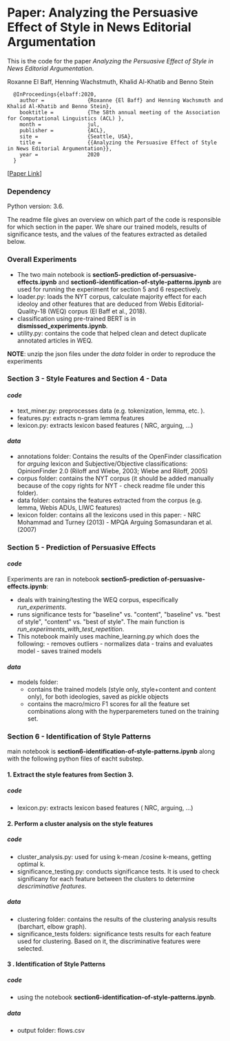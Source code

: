 # Paper: Analyzing the Persuasive Effect of Style in News Editorial Argumentation

This is the code for the paper *Analyzing the Persuasive Effect of Style in News Editorial Argumentation*.

Roxanne El Baff, Henning Wachstmuth, Khalid Al-Khatib and Benno Stein


      @InProceedings{elbaff:2020,
        author =              {Roxanne {El Baff} and Henning Wachsmuth and Khalid Al-Khatib and Benno Stein},
        booktitle =           {The 58th annual meeting of the Association for Computational Linguistics (ACL) },
        month =               jul,
        publisher =           {ACL},
        site =                {Seattle, USA},
        title =               {{Analyzing the Persuasive Effect of Style in News Editorial Argumentation}},
        year =                2020
      }
    
[[Paper Link](https://www.aclweb.org/anthology/2020.acl-main.287/)] 


### Dependency
Python version: 3.6.

The readme file gives an overview on which part of the code is responsible for which section in the paper. We share our trained models, results of significance tests, and the values of the features extracted as detailed below.


### Overall Experiments

  - The two main notebook is **section5-prediction of-persuasive-effects.ipynb** and **section6-identification-of-style-patterns.ipynb** are used for running the experiment for section 5 and 6 respectively. 
  - loader.py: loads the NYT corpus, calculate majority effect for each ideoloy and other features that are deduced from Webis Editorial-Quality-18 (WEQ) corpus (El Baff et al.,
  2018). 
  - classification using pre-trained BERT is in **dismissed_experiments.ipynb**.
  - utility.py: contains the code that helped clean and detect duplicate annotated articles in WEQ.

  **NOTE**: unzip the json files under the *data* folder in order to reproduce the experiments


### Section 3 - Style Features and Section 4 - Data

#### *code*
   - text_miner.py: preprocesses data (e.g. tokenization, lemma, etc. ).
   - features.py: extracts n-gram lemma features
   - lexicon.py: extracts lexicon based features ( NRC, arguing, ...)
   
#### *data*
  - annotations folder: Contains the results of the OpenFinder classification for *arguing* lexicon and Subjective/Objective classifications: OpinionFinder 2.0 (Riloff and
Wiebe, 2003; Wiebe and Riloff, 2005)
  - corpus folder: contains the NYT corpus (it should be added manually because of the copy rights for NYT - check readme file under this folder).  
  - data folder: contains the features extracted from the corpus (e.g. lemma, Webis ADUs, LIWC features)
  - lexicon folder: contains all the lexicons used in this paper:
          -  NRC Mohammad and Turney (2013)
          -  MPQA Arguing Somasundaran et al. (2007)
          
          
### Section 5 - Prediction of Persuasive Effects

#### *code*
 Experiments are ran in notebook **section5-prediction of-persuasive-effects.ipynb**:  
  - deals with training/testing the WEQ corpus, especifically *run_experiments*. 
  - runs significance tests for "baseline" vs. "content", "baseline" vs. "best of style", "content" vs. "best of style". The main function is *run_experiments_with_test_repetition*.
  - This notebook mainly uses machine_learning.py which does the following:
              - removes outliers
              - normalizes data
              - trains and evaluates model
              - saves trained models
              
#### *data*
  - models folder: 
      - contains the trained models (style only, style+content and content only), for both ideologies, saved as pickle objects
      - contains the macro/micro F1 scores for all the feature set combinations along with the hyperparemeters tuned on the training set.


### Section 6 - Identification of Style Patterns

main notebook is **section6-identification-of-style-patterns.ipynb** along with the following python files of eacht substep.

#### 1.  Extract the style features from Section 3.

##### *code*
 - lexicon.py: extracts lexicon based features ( NRC, arguing, ...)


#### 2. Perform a cluster analysis on the style features

##### *code*
 - cluster_analysis.py: used for using k-mean /cosine k-means, getting optimal k.
 - significance_testing.py: conducts significance tests. It is used to check significany for each feature between the clusters to determine *descriminative features*.

##### *data*
- clustering folder: contains the results of the clustering analysis results (barchart, elbow graph).
 - significance_tests folders: significance tests results for each feature used for clustering. Based on it, the discriminative features were selected.


#### 3 . Identification of Style Patterns

##### *code*

 - using the notebook **section6-identification-of-style-patterns.ipynb**. 

##### *data*
  - output folder: flows.csv
